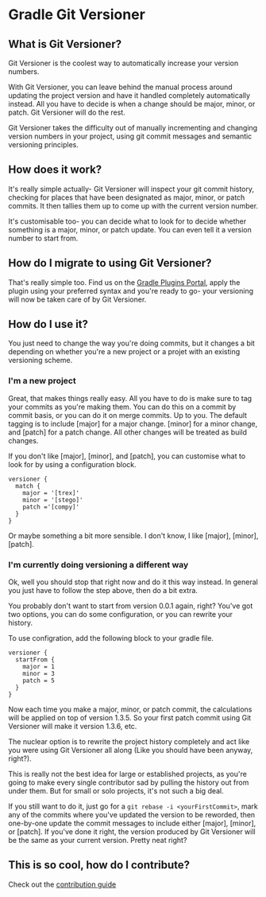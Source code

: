 # Gradle Git Versioner 

## What is Git Versioner?
Git Versioner is the coolest way to automatically increase your version numbers. 

With Git Versioner, you can leave behind the manual process around updating the project version and have it handled completely automatically instead. All you have to decide is when a change should be major, minor, or patch. Git Versioner will do the rest. 

Git Versioner takes the difficulty out of manually incrementing and changing version numbers in your project, using git commit messages and semantic versioning principles. 

## How does it work? 
It's really simple actually- Git Versioner will inspect your git commit history, checking for places that have been designated as major, minor, or patch commits. It then tallies them up to come up with the current version number. 

It's customisable too- you can decide what to look for to decide whether something is a major, minor, or patch update. You can even tell it a version number to start from.

## How do I migrate to using Git Versioner? 
That's really simple too. Find us on the [Gradle Plugins Portal](https://plugins.gradle.org/plugin/io.toolebox.git-versioner), apply the plugin using your preferred syntax and you're ready to go- your versioning will now be taken care of by Git Versioner. 

## How do I use it? 
You just need to change the way you're doing commits, but it changes a bit depending on whether you're a new project or a projet with an existing versioning scheme. 

### I'm a new project
Great, that makes things really easy. All you have to do is make sure to tag your commits as you're making them. You can do this on a commit by commit basis, or you can do it on merge commits. Up to you. The default tagging is to include [major] for a major change. [minor] for a minor change, and [patch] for a patch change. All other changes will be treated as build changes. 

If you don't like [major], [minor], and [patch], you can customise what to look for by using a configuration block. 

```
versioner {
  match {
    major = '[trex]'
    minor = '[stego]'
    patch ='[compy]'
  }
}
```

Or maybe something a bit more sensible. I don't know, I like [major], [minor], [patch]. 

### I'm currently doing versioning a different way
Ok, well you should stop that right now and do it this way instead. In general you just have to follow the step above, then do a bit extra. 

You probably don't want to start from version 0.0.1 again, right? You've got two options, you can do some configuration, or you can rewrite your history. 

To use configration, add the following block to your gradle file. 

```
versioner {
  startFrom {
    major = 1
    minor = 3
    patch = 5
  }
}
```

Now each time you make a major, minor, or patch commit, the calculations will be applied on top of version 1.3.5. So your first patch commit using Git Versioner will make it version 1.3.6, etc. 

The nuclear option is to rewrite the project history completely and act like you were using Git Versioner all along (Like you should have been anyway, right?). 

This is really not the best idea for large or established projects, as you're going to make every single contributor sad by pulling the history out from under them. But for small or solo projects, it's not such a big deal. 

If you still want to do it, just go for a `git rebase -i <yourFirstCommit>`, mark any of the commits where you've updated the version to be reworded, then one-by-one update the commit messages to include either [major], [minor], or [patch]. If you've done it right, the version produced by Git Versioner will be the same as your current version. Pretty neat right? 

## This is so cool, how do I contribute? 
Check out the [contribution guide](CONTRIBUTING.md)
